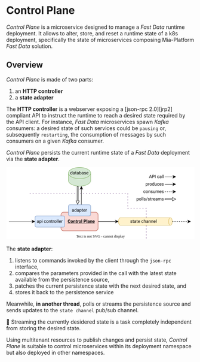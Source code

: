 # Control Plane

_Control Plane_ is a microservice designed to manage a _Fast Data_ runtime deployment. It allows to alter, store,
and reset a runtime state of a k8s deployment, specifically the state of microservices composing Mia-Platform _Fast Data_
solution.

## Overview

_Control Plane_ is made of two parts:

1. an **HTTP controller**
2. a **state adapter**

The **HTTP controller** is a webserver exposing a [json-rpc 2.0][jrp2] compliant API
to instruct the runtime to reach a desired state required by the API client.
For instance, _Fast Data_ microservices spawn _Kafka_ consumers: a desired state of
such services could be `pausing` or, subsequently `restarting`,
the consumption of messages by such consumers on a given _Kafka_ consumer.

_Control Plane_ persists the current runtime state of a _Fast Data_ deployment via the **state adapter**.

![control plane arch](img/arch.v0.svg)

The **state adapter**:

1. listens to commands invoked by the client through the `json-rpc` interface,
2. compares the parameters provided in the call with the latest state available from the persistence source,
3. patches the current persistence state with the next desired state, and
4. stores it back to the persistence service

Meanwhile, **in another thread**, polls or streams the persistence source and
sends updates to the `state channel` pub/sub channel.

🥳 Streaming the currently desidered state is a task completely independent
from storing the desired state.

Using multitenant resources to publish changes and persist state,
_Control Plane_ is suitable to control microservices within its deployment namespace
but also deployed in other namespaces.